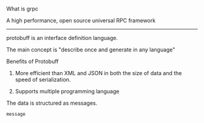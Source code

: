 
What is grpc

A high performance, open source universal RPC framework
_______________________________________________________________________________

protobuff is an interface definition language.

The main concept is "describe once and generate in any language"

Benefits of Protobuff
1. More efficient than XML and JSON in both the size of data and the speed
of serialization.

2. Supports multiple programming language


The data is structured as messages.
```
message
```
